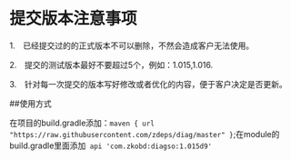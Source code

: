 # 提交版本注意事项
1.　已经提交过的的正式版本不可以删除，不然会造成客户无法使用。

2.　提交的测试版本最好不要超过5个，例如：1.015,1.016.

3.　针对每一次提交的版本写好修改或者优化的内容，便于客户决定是否更新。

##使用方式

在项目的build.gradle添加：```maven { url "https://raw.githubusercontent.com/zdeps/diag/master" }```;在module的build.gradle里面添加``` api 'com.zkobd:diagso:1.015d9'```
